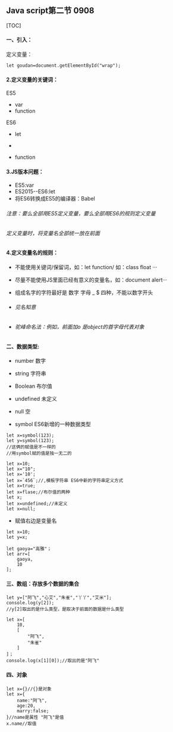 ## Java script第二节 0908

[TOC]



####  一、引入：

定义变量：

```
let goudan=document.getElementById("wrap");
```

#### 2.定义变量的关键词：

ES5

- var
- function

ES6

- let

- [^const]: 常量

- function

#### 3.JS版本问题：

- ES5:var
- ES2015--ES6:let
- 将ES6转换成ES5的编译器：Babel

###### 注意：要么全部用ES5定义变量，要么全部用ES6的规则定义变量

###### 	   定义变量时，将变量名全部统一放在前面

#### 4.定义变量名的规则：

- 不能使用关键词/保留词，如：let function/ 如：class float ···

- 尽量不能使用JS里面已经有意义的变量名，如：document alert···

- 组成名字的字符最好是 数字 字母 _ $ 四种，不能以数字开头

- ###### 见名知意

- ###### 驼峰命名法：例如，前面加o 是object的首字母代表对象

#### 二、数据类型:

- number 数字

- string 字符串  

- Boolean 布尔值

- undefined 未定义

  [^const]: const不允许初始不赋值

- null 空

- symbol ES6新增的一种数据类型

```
let x=symbol(123);
let y=symbol(123);
//这俩的赋值是不一样的
//用symbol赋的值是独一无二的
```

```
let x=10;
let x="10";
let x='10';
let x=`456`;//,模板字符串 ES6中新的字符串定义方式
let x=true;
let x=flase;//布尔值的两种
let x;
let x=undefined;//未定义
let x=null;
```

- 赋值右边是变量名

```
let x=10;
let y=x;
```

```
let gaoya="高雅"；
let arr=[
    gaoya,
    10
];
```

#### 三、数组：存放多个数据的集合

```
let y=["阿飞","心艾","朱雀","丫丫","艾米"];
console.log(y[2]);
//y[2]取出的是什么类型，是取决于前面的数据是什么类型
```

```
let x=[
    10,
    [
        "阿飞",
        "朱雀"
    ]
]；
console.log(x[1][0]);//取出的是"阿飞"
```

#### 四、对象

```
let x={}//{}是对象
let x={
	name:"阿飞",
	age:20,
	marry:false;
}//name是属性 "阿飞"是值
x.name//取值
```

